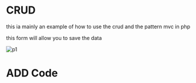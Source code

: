 # CRUD

this ia mainly an example of how to use the crud and the pattern mvc in php

this form will allow you to save the data

![p1](https://user-images.githubusercontent.com/22852604/40280421-e5890e9c-5c4a-11e8-9947-f0de7a46b69e.PNG)


# ADD Code
